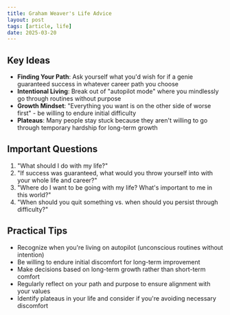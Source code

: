 ```yaml
---
title: Graham Weaver's Life Advice
layout: post
tags: [article, life]
date: 2025-03-20
---
```

## Key Ideas
- **Finding Your Path**: Ask yourself what you'd wish for if a genie guaranteed success in whatever career path you choose
- **Intentional Living**: Break out of "autopilot mode" where you mindlessly go through routines without purpose
- **Growth Mindset**: "Everything you want is on the other side of worse first" - be willing to endure initial difficulty
- **Plateaus**: Many people stay stuck because they aren't willing to go through temporary hardship for long-term growth

## Important Questions
1. "What should I do with my life?"
2. "If success was guaranteed, what would you throw yourself into with your whole life and career?"
3. "Where do I want to be going with my life? What's important to me in this world?"
4. "When should you quit something vs. when should you persist through difficulty?"

## Practical Tips
- Recognize when you're living on autopilot (unconscious routines without intention)
- Be willing to endure initial discomfort for long-term improvement
- Make decisions based on long-term growth rather than short-term comfort
- Regularly reflect on your path and purpose to ensure alignment with your values
- Identify plateaus in your life and consider if you're avoiding necessary discomfort
